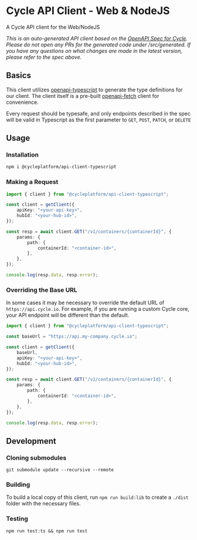 # Cycle API Client - Web & NodeJS

A Cycle API client for the Web/NodeJS

_This is an auto-generated API client based on the [OpenAPI Spec for Cycle](https://github.com/cycleplatform/api-spec). Please do not open any PRs for the generated code under /src/generated. If you have any questions on what changes are made in the latest version, please refer to the spec above._

## Basics

This client utilizes [openapi-typescript](https://github.com/drwpow/openapi-typescript) to generate the type definitions for our client. The client itself is a pre-built [openapi-fetch](https://github.com/drwpow/openapi-typescript/tree/main/packages/openapi-fetch) client for convenience.

Every request should be typesafe, and only endpoints described in the spec will be valid in Typescript as the first parameter to `GET`, `POST`, `PATCH`, or `DELETE`

## Usage

### Installation

```bash
npm i @cycleplatform/api-client-typescript
```

### Making a Request

```ts
import { client } from "@cycleplatform/api-client-typescript";

const client = getClient({
    apiKey: "<your-api-key>",
    hubId: "<your-hub-id>",
});

const resp = await client.GET("/v1/containers/{containerId}", {
    params: {
        path: {
            containerId: "<container-id>",
        },
    },
});

console.log(resp.data, resp.error);
```

### Overriding the Base URL

In some cases it may be necessary to override the default URL of `https://api.cycle.io`. For example, if you are running a custom Cycle core, your API endpoint will be different than the default.

```ts
import { client } from "@cycleplatform/api-client-typescript";

const baseUrl = "https://api.my-company.cycle.io";

const client = getClient({
    baseUrl,
    apiKey: "<your-api-key>",
    hubId: "<your-hub-id>",
});

const resp = await client.GET("/v1/containers/{containerId}", {
    params: {
        path: {
            containerId: "<container-id>",
        },
    },
});

console.log(resp.data, resp.error);
```

## Development

### Cloning submodules

`git submodule update --recursive --remote`

### Building

To build a local copy of this client, run `npm run build:lib` to create a `./dist` folder with the necessary files.

### Testing

`npm run test:ts && npm run test`
